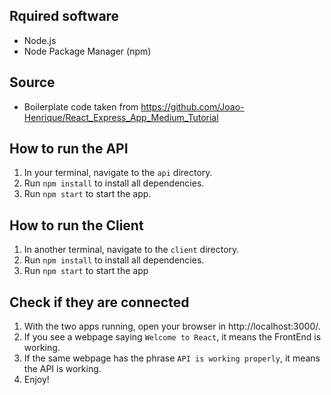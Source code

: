 ## Rquired software
* Node.js
* Node Package Manager (npm)

## Source
* Boilerplate code taken from https://github.com/Joao-Henrique/React_Express_App_Medium_Tutorial

## How to run the API
1. In your terminal, navigate to the `api` directory.
2. Run `npm install` to install all dependencies.
3. Run `npm start` to start the app.

## How to run the Client
1. In another terminal, navigate to the `client` directory.
2. Run `npm install` to install all dependencies.
3. Run `npm start` to start the app

## Check if they are connected
1. With the two apps running, open your browser in http://localhost:3000/.
2. If you see a webpage saying `Welcome to React`, it means the FrontEnd is working.
3. If the same webpage has the phrase `API is working properly`, it means the API is working.
4. Enjoy!
